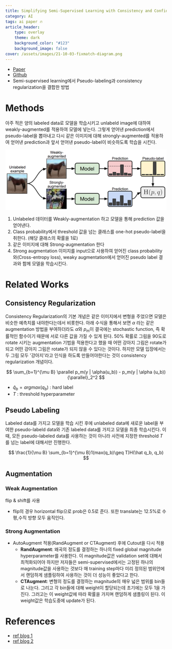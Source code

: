 ```yaml
---
title: Simplifying Semi-Supervised Learning with Consistency and Confidence (FixMatch)
category: AI
tags: ai paper 🔥
article_header:
    type: overlay
    theme: dark
    background_color: "#123"
    background_image: false
cover: /assets/images/21-10-03-fixmatch-diagram.png
---
```


- [Paper](https://arxiv.org/ftp/arxiv/papers/2001/2001.07685.pdf)
- [Github](https://github.com/google-research/fixmatch)
- Semi-supervised learning에서 Pseudo-labeling과 consistency regularization을 결합한 방법
  
<!--more-->

# Methods

아주 적은 양의 labeled data로 모델을 학습시키고 unlabeld image에 대하여 weakly-augmented를 적용하여 모델에 넣는다. 그렇게 얻어낸 prediction에서 pseudo-label을 뽑아내고 다시 같은 이미지에 대해 strongly-augmented를 적용하여 얻어낸 prediction과 앞서 얻어낸 pseudo-label이 비슷하도록 학습을 시킨다.

![](/assets/images/21-10-03-fixmatch-diagram.png)

1. Unlabeled 데이터를 Weakly-augmentation 하고 모델을 통해 prediction 값을 얻어낸다.
2. Class probability에서 threshold 값을 넘는 클래스를 one-hot pseudo-label을 취한다. (해당 클래스의 확률을 1로)
3. 같은 이미지에 대해 Strong-augmentation 한다
4. Strong augmentation 이미지를 input으로 사용하여 얻어진 class probability 와(Cross-entropy loss), weaky augmentation에서 얻어진 pseudo label 결과와 함께 모델을 학습시킨다. 

# Related Works

## Consistency Regularization

Consistency Regularization의 기본 개념은 같은 이미지에서 변형을 주었으면 모델은 비슷한 예측치를 내야한다는데서 비롯한다. 아래 수식을 통해서 보면 $\alpha$  라는 같은 augmentation 방법을 부여하더라도 $\alpha$와 $p_m$이 결국에는 stochastic function, 즉 확률적인 함수이기 때문에 서로 다른 값을 가질 수 있게 된다. 50% 확률로 그림을 90도로 rotate 시키는 augmentation 기법을 적용한다고 했을 때 어떤 강아지 그림은 rotate가 되고 어떤 강아지 그림은 rotate가 되지 않을 수 있다는 것이다. 하지만 모델 입장에서는 두 그림 모두 '강아지'라고 인식을 하도록 만들어야한다는 것이 consistency regularization 개념이다.

$$ \sum_{b=1}^{\mu B} \parallel p_m(y | \alpha(u_b)) - p_m(y | \alpha (u_b)){\parallel}_2^2 $$

- $\hat q_b = argmax(q_b)$ : hard label
- $T$ : threshold hyperparameter

## Pseudo Labeling

Labeled data를 가지고 모델을 학습 시킨 후에 unlabeled data에 새로운 label을 부여한 pseudo-labeld data와 기존 labeled data를 가지고 모델을 최종 학습시킨다. 이 때, 모든 pseudo-labeled data를 사용하는 것이 아니라 사전에 지정한 threshold $T$를 넘는 label에 대해서만 진행한다.

$$ \frac{1}{\mu B} \sum_{b=1}^{\mu B}1(max(q_b)\geq T)H(\hat q_b, q_b) $$

## Augmentation

### Weak Augmentation

flip & shift를 사용
- flip의 경우 horizontal flip으로 prob은 0.5로 준다. 또한 translate는 12.5%로 수평,수직 방향 모두 움직인다.

### Strong Augmentation

- AutoAugment 적용(RandAugment or CTAugment) 후에 Cutout을 다시 적용
  - **RandAugment**: 왜곡의 정도를 결정하는 하나의 fixed global magnitude hyperparameter를 사용한다. 이 magnitude값은 validation set에 대해서 최적화되어야 하지만 저자들은 semi-supervised에서는 고정된 하나의 magnitude값을 사용하는 것보다 매 training step마다 미리 정의된 범위안에서 랜덤하게 샘플링하여 사용하는 것이 더 성능이 좋았다고 한다.
  - **CTAugment**: 변형의 정도를 결정하는 magnitude의 매우 넓은 범위를 bin들로 나눈다. 그리고 각 bin들에 대해 weight이 할당되는데 초기에는 모두 1을 가진다. 그러고는 이 weight값에 따라 확률을 가지며 랜덤하게 샘플링이 된다. 이 weight값은 학습도중에 update가 된다.


# References

- [ref blog 1](https://2-chae.github.io/category/2.papers/29)
- [ref blog 2](https://ainote.tistory.com/6)